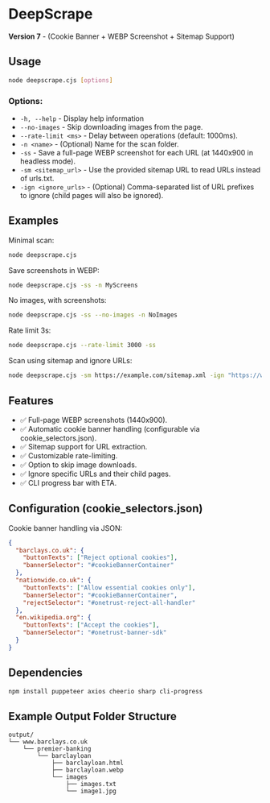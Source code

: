 
# DeepScrape

**Version 7** - (Cookie Banner + WEBP Screenshot + Sitemap Support)

## Usage
```bash
node deepscrape.cjs [options]
```

### Options:
- `-h, --help` - Display help information
- `--no-images` - Skip downloading images from the page.
- `--rate-limit <ms>` - Delay between operations (default: 1000ms).
- `-n <name>` - (Optional) Name for the scan folder.
- `-ss` - Save a full-page WEBP screenshot for each URL (at 1440x900 in headless mode).
- `-sm <sitemap_url>` - Use the provided sitemap URL to read URLs instead of urls.txt.
- `-ign <ignore_urls>` - (Optional) Comma-separated list of URL prefixes to ignore (child pages will also be ignored).

## Examples

Minimal scan:
```bash
node deepscrape.cjs
```

Save screenshots in WEBP:
```bash
node deepscrape.cjs -ss -n MyScreens
```

No images, with screenshots:
```bash
node deepscrape.cjs -ss --no-images -n NoImages
```

Rate limit 3s:
```bash
node deepscrape.cjs --rate-limit 3000 -ss
```

Scan using sitemap and ignore URLs:
```bash
node deepscrape.cjs -sm https://example.com/sitemap.xml -ign "https://www.barclays.co.uk/branch-finder/,https://www.barclays.co.uk/contact-us/"
```

## Features
- ✅ Full-page WEBP screenshots (1440x900).
- ✅ Automatic cookie banner handling (configurable via cookie_selectors.json).
- ✅ Sitemap support for URL extraction.
- ✅ Customizable rate-limiting.
- ✅ Option to skip image downloads.
- ✅ Ignore specific URLs and their child pages.
- ✅ CLI progress bar with ETA.

## Configuration (cookie_selectors.json)
Cookie banner handling via JSON:
```json
{
  "barclays.co.uk": {
    "buttonTexts": ["Reject optional cookies"],
    "bannerSelector": "#cookieBannerContainer"
  },
  "nationwide.co.uk": {
    "buttonTexts": ["Allow essential cookies only"],
    "bannerSelector": "#cookieBannerContainer",
    "rejectSelector": "#onetrust-reject-all-handler"
  },
  "en.wikipedia.org": {
    "buttonTexts": ["Accept the cookies"],
    "bannerSelector": "#onetrust-banner-sdk"
  }
}
```

## Dependencies
```bash
npm install puppeteer axios cheerio sharp cli-progress
```

## Example Output Folder Structure
```
output/
└── www.barclays.co.uk
    └── premier-banking
        └── barclayloan
            ├── barclayloan.html
            ├── barclayloan.webp
            └── images
                ├── images.txt
                └── image1.jpg
```
